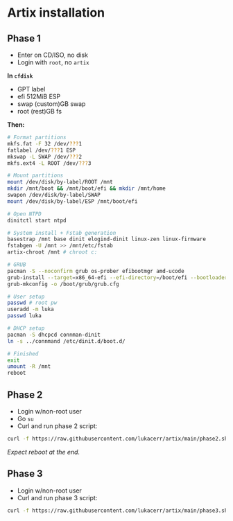 # Artix installation

## Phase 1

- Enter on CD/ISO, no disk
- Login with `root`, no `artix`

**In `cfdisk`**

- GPT label
- efi 512MiB ESP
- swap (custom)GB swap
- root (rest)GB fs

**Then:**

```sh
# Format partitions
mkfs.fat -F 32 /dev/???1
fatlabel /dev/???1 ESP
mkswap -L SWAP /dev/???2
mkfs.ext4 -L ROOT /dev/???3

# Mount partitions
mount /dev/disk/by-label/ROOT /mnt
mkdir /mnt/boot && /mnt/boot/efi && mkdir /mnt/home
swapon /dev/disk/by-label/SWAP
mount /dev/disk/by-label/ESP /mnt/boot/efi

# Open NTPD
dinitctl start ntpd

# System install + Fstab generation
basestrap /mnt base dinit elogind-dinit linux-zen linux-firmware
fstabgen -U /mnt >> /mnt/etc/fstab
artix-chroot /mnt # chroot c:

# GRUB
pacman -S --noconfirm grub os-prober efibootmgr amd-ucode
grub-install --target=x86_64-efi --efi-directory=/boot/efi --bootloader-id=grub
grub-mkconfig -o /boot/grub/grub.cfg

# User setup
passwd # root pw
useradd -m luka
passwd luka

# DHCP setup
pacman -S dhcpcd connman-dinit
ln -s ../connmand /etc/dinit.d/boot.d/

# Finished
exit
umount -R /mnt
reboot
```

## Phase 2

- Login w/non-root user
- Go `su`
- Curl and run phase 2 script:

```sh
curl -f https://raw.githubusercontent.com/lukacerr/artix/main/phase2.sh | sh
```

_Expect reboot at the end._

## Phase 3

- Login w/non-root user
- Curl and run phase 3 script:

```sh
curl -f https://raw.githubusercontent.com/lukacerr/artix/main/phase3.sh | sh
```
